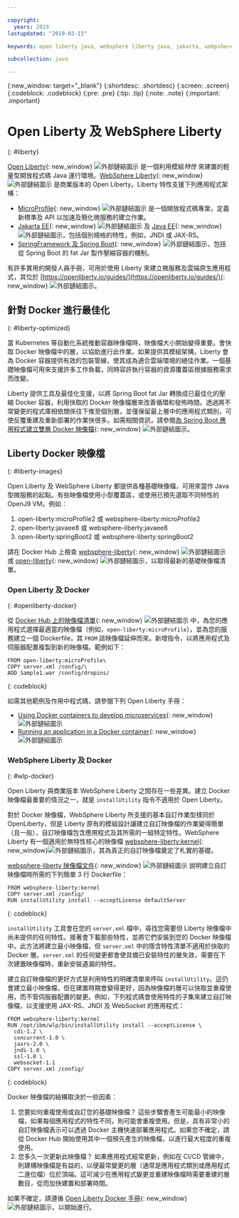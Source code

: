 ```yaml
---

copyright:
  years: 2019
lastupdated: "2019-03-15"

keywords: open liberty java, websphere liberty java, jakarta, webpshere docker, liberty docker, liberty docker images, installutility, microprofile java, dual layer docker, develop microservices

subcollection: java

---
```


{:new_window: target="_blank"}
{:shortdesc: .shortdesc}
{:screen: .screen}
{:codeblock: .codeblock}
{:pre: .pre}
{:tip: .tip}
{:note: .note}
{:important: .important}

# Open Liberty 及 WebSphere Liberty
{: #liberty}

[Open Liberty](https://openliberty.io/){: new_window} ![外部鏈結圖示](../icons/launch-glyph.svg "外部鏈結圖示") 是一個利用模組*特性* 來建置的輕量型開放程式碼 Java 運行環境。[WebSphere Liberty](https://developer.ibm.com/wasdev/){: new_window} ![外部鏈結圖示](../icons/launch-glyph.svg "外部鏈結圖示") 是商業版本的 Open Liberty。Liberty 特性支援下列應用程式架構：

* [MicroProfile](https://microprofile.io/){: new_window} ![外部鏈結圖示](../icons/launch-glyph.svg "外部鏈結圖示") 是一個開放程式碼專案，定義新標準及 API 以加速及簡化微服務的建立作業。
* [Jakarta EE](https://jakarta.ee){: new_window} ![外部鏈結圖示](../icons/launch-glyph.svg "外部鏈結圖示") 及 [Java EE](https://www.oracle.com/technetwork/java/javaee/overview/index.html){: new_window} ![外部鏈結圖示](../icons/launch-glyph.svg "外部鏈結圖示")，包括個別規格的特性，例如，JNDI 或 JAX-RS。
* [SpringFramework 及 Spring Boot](https://www.ibm.com/support/knowledgecenter/en/SSEQTP_liberty/com.ibm.websphere.wlp.doc/ae/twlp_dep_springboot.html){: new_window} ![外部鏈結圖示](../icons/launch-glyph.svg "外部鏈結圖示")，包括從 Spring Boot 的 fat Jar 製作壓縮容器的機制。

有許多實用的開發人員手冊，可用於使用 Liberty 來建立微服務及雲端原生應用程式，其位於 [https://openliberty.io/guides/](https://openliberty.io/guides/){: new_window} ![外部鏈結圖示](../icons/launch-glyph.svg "外部鏈結圖示")。

## 針對 Docker 進行最佳化
{: #liberty-optimized}

當 Kubernetes 等自動化系統推動容器映像檔時，映像檔大小開始變得重要。會快取 Docker 映像檔中的層，以協助進行此作業。如果提供其模組架構，Liberty 會為 Docker 容器提供有效的包裝管線，使其成為適合雲端環境的絕佳作業。一個基礎映像檔可用來支援許多工作負載，同時容許執行容器的資源覆蓋區根據服務需求而改變。

Liberty 提供工具及最佳化支援，以將 Spring Boot fat Jar 轉換成已最佳化的壓縮 Docker 容器，利用快取的 Docker 映像檔層來改善循環和發佈時間。透過將不常變更的程式庫相依關係往下推至個別層，並僅保留最上層中的應用程式類別，可使反覆重建及重新部署的作業快很多。如需相關資訊，請參閱[為 Spring Boot 應用程式建立雙層 Docker 映像檔](https://openliberty.io/blog/2018/07/02/creating-dual-layer-docker-images-for-spring-boot-apps.html){: new_window} ![外部鏈結圖示](../icons/launch-glyph.svg "外部鏈結圖示")。

## Liberty Docker 映像檔
{: #liberty-images}

Open Liberty 及 WebSphere Liberty 都提供各種基礎映像檔，可用來當作 Java 型微服務的起點。有些映像檔使用小型覆蓋區，或使用已預先選取不同特性的 OpenJ9 VM。例如：

1. open-liberty:microProfile2 或 websphere-liberty:microProfile2
2. open-liberty:javaee8 或 websphere-liberty:javaee8
3. open-liberty:springBoot2 或 websphere-liberty:springBoot2

請在 Docker Hub 上檢查 [websphere-liberty](https://hub.docker.com/_/websphere-liberty/){: new_window} ![外部鏈結圖示](../icons/launch-glyph.svg "外部鏈結圖示") 或 [open-liberty](https://hub.docker.com/_/open-liberty/){: new_window} ![外部鏈結圖示](../icons/launch-glyph.svg "外部鏈結圖示")，以取得最新的基礎映像檔清單。

### Open Liberty 及 Docker
{: #openliberty-docker}

從 [Docker Hub 上的映像檔清單](https://hub.docker.com/_/open-liberty/){: new_window} ![外部鏈結圖示](../icons/launch-glyph.svg "外部鏈結圖示") 中，為您的應用程式選擇最適當的映像檔（例如，`open-liberty:microProfile`），並為您的服務建立一個 Dockerfile，其 `FROM` 該映像檔延伸而來。新增指令，以將應用程式及伺服器配置複製到新的映像檔。範例如下：

```docker
FROM open-liberty:microProfile\
COPY server.xml /config/\
ADD Sample1.war /config/dropins/
```
{: codeblock}

如需其他範例及作用中程式碼，請參閱下列 Open Liberty 手冊：

* [Using Docker containers to develop microservices](https://openliberty.io/guides/docker.html){: new_window} ![外部鏈結圖示](../icons/launch-glyph.svg "外部鏈結圖示")
* [Running an application in a Docker container](https://openliberty.io/guides/getting-started.html#running-the-application-in-a-docker-container){: new_window} ![外部鏈結圖示](../icons/launch-glyph.svg "外部鏈結圖示")

### WebSphere Liberty 及 Docker
{: #wlp-docker}

Open Liberty 與商業版本 WebSphere Liberty 之間存在一些差異。建立 Docker 映像檔最重要的情況之一，就是 `installUtility` 指令不適用於 Open Liberty。

對於 Docker 映像檔，WebSphere Liberty 所支援的基本自訂作業型樣同於 OpenLiberty，但是 Liberty 原有的模組設計讓建立自訂映像檔的作業變得簡單（且一般），自訂映像檔包含應用程式及其所需的一組特定特性。WebSphere Liberty 有一個適用於無特性核心的映像檔 [websphere-liberty:kernel](https://github.com/WASdev/ci.docker/blob/9d28dfba4d20596f89b393bc9e3ae8295feec469/ga/developer/kernel/Dockerfile){: new_window}![外部鏈結圖示](../icons/launch-glyph.svg "外部鏈結圖示")，其為真正的自訂映像檔奠定了札實的基礎。

[websphere-liberty 映像檔文件](https://hub.docker.com/_/websphere-liberty/){: new_window} ![外部鏈結圖示](../icons/launch-glyph.svg "外部鏈結圖示") 說明建立自訂映像檔時所需的下列簡單 3 行 Dockerfile：

```docker
FROM websphere-liberty:kernel
COPY server.xml /config/
RUN installUtility install --acceptLicense defaultServer
```
{: codeblock}

`installUtility` 工具會在您的 `server.xml` 檔中，尋找您需要但 Liberty 映像檔中尚未提供的任何特性。接著會下載那些特性，並將它們安裝到您的 Docker 映像檔中。此方法將建立最小映像檔，但 `server.xml` 中的隱含特性清單不適用於快取的 Docker 層。`server.xml` 的任何變更都會使具備已安裝特性的層失效，需要在下次建置映像檔時，重新安裝遺漏的特性。

建立自訂映像檔的更好方式是利用特性的明確清單來呼叫 `installUtility`。這仍會建立最小映像檔，但在建置時期會變得更好，因為映像檔的層可以快取並重複使用，而不管伺服器配置的變更。例如，下列程式碼會使用特性的子集來建立自訂映像檔，以支援使用 JAX-RS、JNDI 及 WebSocket 的應用程式：

```docker
FROM websphere-liberty:kernel
RUN /opt/ibm/wlp/bin/installUtility install --acceptLicense \
  cdi-1.2 \
  concurrent-1.0 \
  jaxrs-2.0 \
  jndi-1.0 \
  ssl-1.0 \
  websocket-1.1
COPY server.xml /config/
```
{: codeblock}

Docker 映像檔的結構取決於一些因素：

1. 您要如何重複使用或自訂您的基礎映像檔？
    這些步驟會產生可能最小的映像檔，如果每個應用程式的特性不同，則可能會重複使用。但是，具有非常小的自訂映像檔表示可以透過 Docker 主機快速部署應用程式。如果您不確定，請從 Docker Hub 開始使用其中一個預先產生的映像檔，以進行最大程度的重複使用。
2. 您多久一次更新此映像檔？
    如果應用程式經常更新，例如在 CI/CD 管線中，則建構映像檔是有益的，以便最常變更的層（通常是應用程式類別或應用程式二進位檔）位於頂端。這可減少在應用程式變更並重建映像檔時需要重建的層數目，從而加快建置和部署時間。

如果不確定，請遵循 [Open Liberty Docker 手冊](https://openliberty.io/guides/docker.html){: new_window} ![外部鏈結圖示](../icons/launch-glyph.svg "外部鏈結圖示")，以開始進行。
